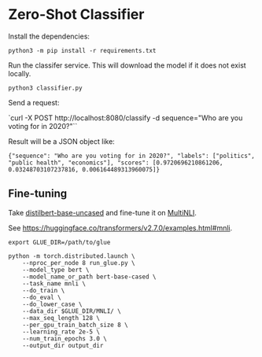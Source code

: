 # Zero-Shot Classifier

Install the dependencies:

`python3 -m pip install -r requirements.txt`

Run the classifer service. This will download the model if it does not exist locally.

`python3 classifier.py`

Send a request:

`curl -X POST http://localhost:8080/classify -d sequence="Who are you voting for in 2020?"``

Result will be a JSON object like:

```
{"sequence": "Who are you voting for in 2020?", "labels": ["politics", "public health", "economics"], "scores": [0.9720696210861206, 0.03248703107237816, 0.006164489313960075]}
```

## Fine-tuning

Take [distilbert-base-uncased](https://huggingface.co/distilbert-base-uncased) and fine-tune it on [MultiNLI](https://cims.nyu.edu/~sbowman/multinli/).

See https://huggingface.co/transformers/v2.7.0/examples.html#mnli.

```
export GLUE_DIR=/path/to/glue

python -m torch.distributed.launch \
    --nproc_per_node 8 run_glue.py \
    --model_type bert \
    --model_name_or_path bert-base-cased \
    --task_name mnli \
    --do_train \
    --do_eval \
    --do_lower_case \
    --data_dir $GLUE_DIR/MNLI/ \
    --max_seq_length 128 \
    --per_gpu_train_batch_size 8 \
    --learning_rate 2e-5 \
    --num_train_epochs 3.0 \
    --output_dir output_dir
```    
